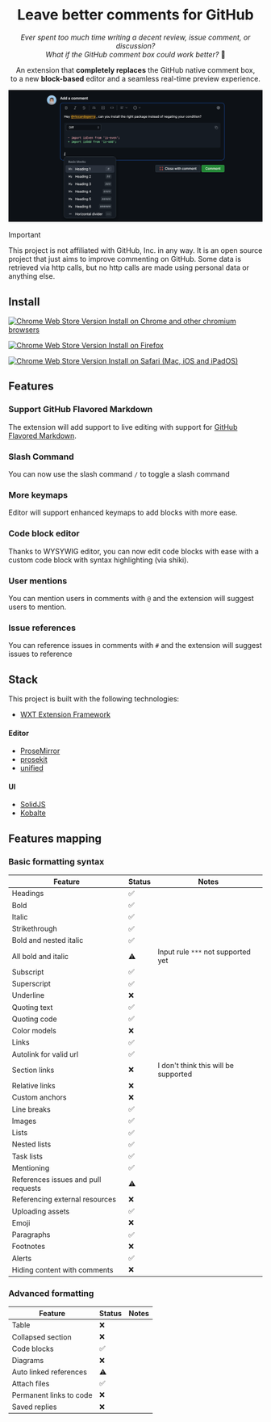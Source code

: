<h1 align="center">
    Leave better comments for GitHub
</h1>

<p align="center">
  <i>Ever spent too much time writing a decent review, issue comment, or discussion?
  <br>What if the GitHub comment box could work better?</i> <span>👀</span> 
</p>

<p align="center">
An extension that <strong>completely replaces</strong> the GitHub native comment box, <br>
to a new <strong>block-based</strong> editor and a seamless real-time preview experience. 
</p>

<img src="./assets/promo4.png" alt="Promotional image">

> [!IMPORTANT]
>
> This project is not affiliated with GitHub, Inc. in any way. It is an open source project that just aims to
> improve commenting on GitHub.
> Some data is retrieved via http calls, but no http calls are made using personal data or anything else.

## Install

<a href="">

![Chrome Web Store Version](https://img.shields.io/chrome-web-store/v/leave-better-comments-for-github?style=flat&label=%20&color=%230d61b5)
Install on Chrome and other chromium browsers

</a>

<a href="">

![Chrome Web Store Version](https://img.shields.io/chrome-web-store/v/leave-better-comments-for-github?style=flat&label=%20&color=%230d61b5)
Install on Firefox

</a>

<a href="">

![Chrome Web Store Version](https://img.shields.io/chrome-web-store/v/leave-better-comments-for-github?style=flat&label=%20&color=%230d61b5)
Install on Safari (Mac, iOS and iPadOS)

</a>

## Features

### Support GitHub Flavored Markdown

The extension will add support to live editing with support
for [GitHub Flavored Markdown](https://github.github.com/gfm/).

### Slash Command

You can now use the slash command `/` to toggle a slash command

### More keymaps

Editor will support enhanced keymaps to add blocks with more ease.

### Code block editor

Thanks to WYSYWIG editor, you can now edit code blocks with ease with a custom code block with syntax highlighting (via
shiki).

### User mentions

You can mention users in comments with `@` and the extension will suggest users to mention.

### Issue references

You can reference issues in comments with `#` and the extension will suggest issues to reference

## Stack

This project is built with the following technologies:

- [WXT Extension Framework](https://github.com/wxt-dev/wxt)

#### Editor

- [ProseMirror](https://prosemirror.net/)
- [prosekit](https://github.com/prosekit/prosekit)
- [unified](https://github.com/unifiedjs/unified)

#### UI

- [SolidJS](https://github.com/solidjs/solid)
- [Kobalte](https://kobalte.dev)

## Features mapping

### Basic formatting syntax

| Feature                             | Status | Notes                                |
|-------------------------------------|--------|--------------------------------------|
| Headings                            | ✅      |                                      |
| Bold                                | ✅      |                                      |
| Italic                              | ✅      |                                      |
| Strikethrough                       | ✅      |                                      |
| Bold and nested italic              | ✅      |                                      |
| All bold and italic                 | ⚠️     | Input rule `***` not supported yet   |
| Subscript                           | ✅      |                                      |
| Superscript                         | ✅      |                                      |
| Underline                           | ❌️     |                                      |
| Quoting text                        | ✅      |                                      |
| Quoting code                        | ✅      |                                      |
| Color models                        | ❌️     |                                      |
| Links                               | ✅      |                                      |
| Autolink for valid url              | ✅️     |                                      |
| Section links                       | ❌️     | I don't think this will be supported |
| Relative links                      | ❌️     |                                      |
| Custom anchors                      | ❌️     |                                      |
| Line breaks                         | ✅️     |                                      |
| Images                              | ✅️     |                                      |
| Lists                               | ✅️     |                                      |
| Nested lists                        | ✅️     |                                      |
| Task lists                          | ✅️     |                                      |
| Mentioning                          | ✅️     |                                      |
| References issues and pull requests | ⚠️     |                                      |
| Referencing external resources      | ❌️     |                                      |
| Uploading assets                    | ✅️     |                                      |
| Emoji                               | ❌️     |                                      |
| Paragraphs                          | ✅️     |                                      |
| Footnotes                           | ❌️     |                                      |
| Alerts                              | ✅️     |                                      |
| Hiding content with comments        | ❌️     |                                      |

### Advanced formatting

| Feature                 | Status | Notes |
|-------------------------|--------|-------|
| Table                   | ❌️     |       |
| Collapsed section       | ❌️     |       |
| Code blocks             | ✅️     |       |
| Diagrams                | ❌️     |       |
| Auto linked references  | ⚠️     |       |
| Attach files            | ✅️     |       |
| Permanent links to code | ❌️     |       |
| Saved replies           | ❌️     |       |


